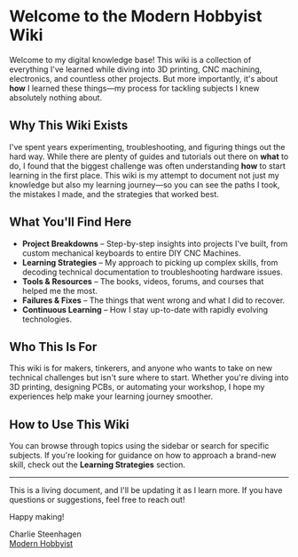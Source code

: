 # Welcome to the Modern Hobbyist Wiki

Welcome to my digital knowledge base! This wiki is a collection of everything I've learned while diving into 3D printing, CNC machining, electronics, and countless other projects. But more importantly, it's about **how** I learned these things—my process for tackling subjects I knew absolutely nothing about.

## Why This Wiki Exists
I've spent years experimenting, troubleshooting, and figuring things out the hard way. While there are plenty of guides and tutorials out there on **what** to do, I found that the biggest challenge was often understanding **how** to start learning in the first place. This wiki is my attempt to document not just my knowledge but also my learning journey—so you can see the paths I took, the mistakes I made, and the strategies that worked best.

## What You'll Find Here
- **Project Breakdowns** – Step-by-step insights into projects I've built, from custom mechanical keyboards to entire DIY CNC Machines.
- **Learning Strategies** – My approach to picking up complex skills, from decoding technical documentation to troubleshooting hardware issues.
- **Tools & Resources** – The books, videos, forums, and courses that helped me the most.
- **Failures & Fixes** – The things that went wrong and what I did to recover.
- **Continuous Learning** – How I stay up-to-date with rapidly evolving technologies.

## Who This Is For
This wiki is for makers, tinkerers, and anyone who wants to take on new technical challenges but isn't sure where to start. Whether you're diving into 3D printing, designing PCBs, or automating your workshop, I hope my experiences help make your learning journey smoother.

## How to Use This Wiki
You can browse through topics using the sidebar or search for specific subjects. If you're looking for guidance on how to approach a brand-new skill, check out the **Learning Strategies** section.

---

This is a living document, and I'll be updating it as I learn more. If you have questions or suggestions, feel free to reach out!

Happy making!

Charlie Steenhagen  
[Modern Hobbyist](https://www.youtube.com/@ModernHobbyist)
